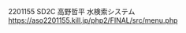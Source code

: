 2201155
SD2C
高野哲平
水検索システム
https://aso2201155.kill.jp/php2/FINAL/src/menu.php
<!---
teppei030430/teppei030430 is a ✨ special ✨ repository because its `README.md` (this file) appears on your GitHub profile.
You can click the Preview link to take a look at your changes.
--->
